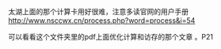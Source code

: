 太湖上面的那个计算卡用好很难，注意多读官网的用户手册
http://www.nsccwx.cn/process.php?word=process&i=54

可以看看这个文件夹里的pdf上面优化计算和访存的那个文章 。P21
